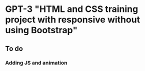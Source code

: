 # GPT-3 "HTML and CSS training project with responsive without using Bootstrap"

## To do

### Adding JS and animation
